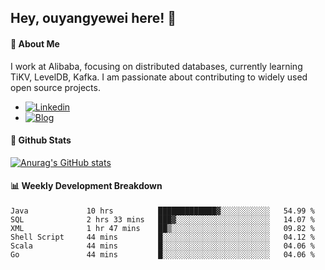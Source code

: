 ## Hey, ouyangyewei here! :wave:

#### :rocket: About Me
I work at Alibaba, focusing on distributed databases, currently learning TiKV, LevelDB, Kafka. I am passionate about contributing to widely used open source projects.

- [![Linkedin](https://img.shields.io/badge/LinkedIn-ouyangyewei-blue)](https://www.linkedin.com/in/ouyangyewei/)
- [![Blog](https://img.shields.io/badge/Blog-yeweiouyang-orange)](https://blog.csdn.net/yeweiouyang)

#### :star2: Github Stats
[![Anurag's GitHub stats](https://github-readme-stats.vercel.app/api?username=ouyangyewei&show_icons=true&cache_seconds=3600&theme=tokyonight)](https://github.com/anuraghazra/github-readme-stats)

#### :bar_chart: Weekly Development Breakdown
<!--START_SECTION:waka-->

```text
Java             10 hrs          █████████████▓░░░░░░░░░░░   54.99 %
SQL              2 hrs 33 mins   ███▓░░░░░░░░░░░░░░░░░░░░░   14.07 %
XML              1 hr 47 mins    ██▒░░░░░░░░░░░░░░░░░░░░░░   09.82 %
Shell Script     44 mins         █░░░░░░░░░░░░░░░░░░░░░░░░   04.12 %
Scala            44 mins         █░░░░░░░░░░░░░░░░░░░░░░░░   04.06 %
Go               44 mins         █░░░░░░░░░░░░░░░░░░░░░░░░   04.06 %
```

<!--END_SECTION:waka-->
